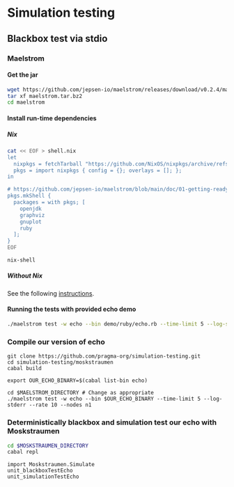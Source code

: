 # Simulation testing

## Blackbox test via stdio

### Maelstrom

#### Get the jar

```bash
wget https://github.com/jepsen-io/maelstrom/releases/download/v0.2.4/maelstrom.tar.bz2
tar xf maelstrom.tar.bz2
cd maelstrom
```

#### Install run-time dependencies

##### Nix

```bash
cat << EOF > shell.nix
let
  nixpkgs = fetchTarball "https://github.com/NixOS/nixpkgs/archive/refs/tags/24.05.tar.gz";
  pkgs = import nixpkgs { config = {}; overlays = []; };
in

# https://github.com/jepsen-io/maelstrom/blob/main/doc/01-getting-ready/index.md#prerequisites
pkgs.mkShell {
  packages = with pkgs; [
    openjdk
    graphviz
    gnuplot
    ruby
  ];
}
EOF

nix-shell
```

##### Without Nix

See the following
[instructions](https://github.com/jepsen-io/maelstrom/blob/main/doc/01-getting-ready/index.md#prerequisites).

#### Running the tests with provided echo demo

```bash
./maelstrom test -w echo --bin demo/ruby/echo.rb --time-limit 5 --log-stderr --rate 10 --nodes n1
```

### Compile our version of echo

```
git clone https://github.com/pragma-org/simulation-testing.git
cd simulation-testing/moskstraumen
cabal build

export OUR_ECHO_BINARY=$(cabal list-bin echo)

cd $MAELSTROM_DIRECTORY # Change as appropriate
./maelstrom test -w echo --bin $OUR_ECHO_BINARY --time-limit 5 --log-stderr --rate 10 --nodes n1
```

### Deterministically blackbox and simulation test our echo with Moskstraumen

```bash
cd $MOSKSTRAUMEN_DIRECTORY
cabal repl
```

```
import Moskstraumen.Simulate
unit_blackboxTestEcho
unit_simulationTestEcho
```
